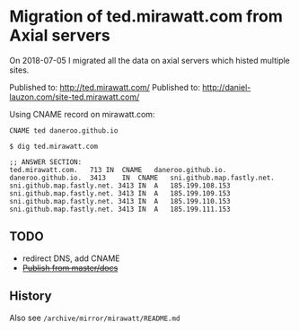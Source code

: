 # Migration of ted.mirawatt.com from Axial servers
On 2018-07-05 I migrated all the data on axial servers
which histed multiple sites. 

Published to: http://ted.mirawatt.com/
Published to: http://daniel-lauzon.com/site-ted.mirawatt.com/

Using CNAME record on mirawatt.com:
```
CNAME ted daneroo.github.io

$ dig ted.mirawatt.com

;; ANSWER SECTION:
ted.mirawatt.com.	713	IN	CNAME	daneroo.github.io.
daneroo.github.io.	3413	IN	CNAME	sni.github.map.fastly.net.
sni.github.map.fastly.net. 3413	IN	A	185.199.108.153
sni.github.map.fastly.net. 3413	IN	A	185.199.109.153
sni.github.map.fastly.net. 3413	IN	A	185.199.110.153
sni.github.map.fastly.net. 3413	IN	A	185.199.111.153

```
## TODO
- redirect DNS, add CNAME
- ~~[Publish from master/docs](https://help.github.com/articles/configuring-a-publishing-source-for-github-pages/)~~

## History
 Also see `/archive/mirror/mirawatt/README.md`
